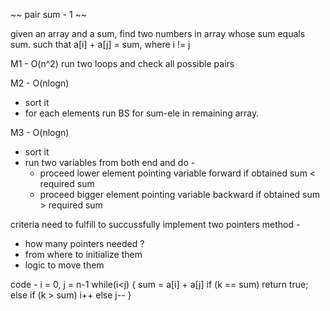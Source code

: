 ~~ pair sum - 1 ~~

given an array and a sum, find two numbers in array whose sum equals sum.
such that a[i] + a[j] = sum, where i != j

M1 -
O(n^2)
run two loops and check all possible pairs

M2 -
O(nlogn)
- sort it
- for each elements run BS for sum-ele in remaining array.

M3 -
O(nlogn)
- sort it
- run two variables from both end and do -
    - proceed lower element pointing variable forward if obtained sum < required sum
    - proceed bigger element pointing variable backward if obtained sum > required sum


criteria need to fulfill to succussfully implement two pointers method -
- how many pointers needed ?
- from where to initialize them
- logic to move them


code -
i = 0, j = n-1
while(i<j) {
    sum = a[i] + a[j]
    if (k == sum) return true;
    else if (k > sum) i++
    else j--
}
